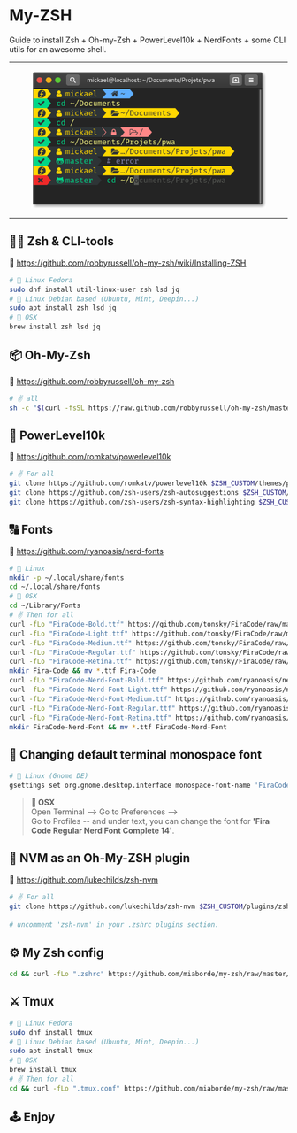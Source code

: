 # My-ZSH

Guide to install Zsh + Oh-my-Zsh + PowerLevel10k + NerdFonts + some CLI utils for an awesome shell.

---

<p align="center">
  <img height="250" src="./capture.png">
  <br>
</p>

---

## 👨‍💻 Zsh & CLI-tools

📖 https://github.com/robbyrussell/oh-my-zsh/wiki/Installing-ZSH

```bash
# 🐧 Linux Fedora
sudo dnf install util-linux-user zsh lsd jq
# 🐧 Linux Debian based (Ubuntu, Mint, Deepin...)
sudo apt install zsh lsd jq
# 🍎 OSX
brew install zsh lsd jq
```

## 📦 Oh-My-Zsh

📖 https://github.com/robbyrussell/oh-my-zsh

```bash
# ✌️ all
sh -c "$(curl -fsSL https://raw.github.com/robbyrussell/oh-my-zsh/master/tools/install.sh)"
```

## 💪 PowerLevel10k

📖 https://github.com/romkatv/powerlevel10k

```bash
# ✌️ For all
git clone https://github.com/romkatv/powerlevel10k $ZSH_CUSTOM/themes/powerlevel10k
git clone https://github.com/zsh-users/zsh-autosuggestions $ZSH_CUSTOM/plugins/zsh-autosuggestions
git clone https://github.com/zsh-users/zsh-syntax-highlighting $ZSH_CUSTOM/plugins/zsh-syntax-highlighting
```

## 🔠 Fonts

📖 https://github.com/ryanoasis/nerd-fonts

```bash
# 🐧 Linux
mkdir -p ~/.local/share/fonts
cd ~/.local/share/fonts
# 🍎 OSX
cd ~/Library/Fonts
# ✌️ Then for all
curl -fLo "FiraCode-Bold.ttf" https://github.com/tonsky/FiraCode/raw/master/distr/ttf/FiraCode-Bold.ttf
curl -fLo "FiraCode-Light.ttf" https://github.com/tonsky/FiraCode/raw/master/distr/ttf/FiraCode-Light.ttf
curl -fLo "FiraCode-Medium.ttf" https://github.com/tonsky/FiraCode/raw/master/distr/ttf/FiraCode-Medium.ttf
curl -fLo "FiraCode-Regular.ttf" https://github.com/tonsky/FiraCode/raw/master/distr/ttf/FiraCode-Regular.ttf
curl -fLo "FiraCode-Retina.ttf" https://github.com/tonsky/FiraCode/raw/master/distr/ttf/FiraCode-Retina.ttf
mkdir Fira-Code && mv *.ttf Fira-Code
curl -fLo "FiraCode-Nerd-Font-Bold.ttf" https://github.com/ryanoasis/nerd-fonts/raw/master/patched-fonts/FiraCode/Bold/complete/Fira%20Code%20Bold%20Nerd%20Font%20Complete.ttf
curl -fLo "FiraCode-Nerd-Font-Light.ttf" https://github.com/ryanoasis/nerd-fonts/raw/master/patched-fonts/FiraCode/Light/complete/Fira%20Code%20Light%20Nerd%20Font%20Complete.ttf
curl -fLo "FiraCode-Nerd-Font-Medium.ttf" https://github.com/ryanoasis/nerd-fonts/raw/master/patched-fonts/FiraCode/Medium/complete/Fira%20Code%20Medium%20Nerd%20Font%20Complete.ttf
curl -fLo "FiraCode-Nerd-Font-Regular.ttf" https://github.com/ryanoasis/nerd-fonts/raw/master/patched-fonts/FiraCode/Regular/complete/Fira%20Code%20Regular%20Nerd%20Font%20Complete.ttf
curl -fLo "FiraCode-Nerd-Font-Retina.ttf" https://github.com/ryanoasis/nerd-fonts/raw/master/patched-fonts/FiraCode/Retina/complete/Fira%20Code%20Retina%20Nerd%20Font%20Complete.ttf
mkdir FiraCode-Nerd-Font && mv *.ttf FiraCode-Nerd-Font
```

## 🔧 Changing default terminal monospace font

```bash
# 🐧 Linux (Gnome DE)
gsettings set org.gnome.desktop.interface monospace-font-name 'FiraCode Nerd Font Regular 14'
```

> **🍎 OSX**  
> Open Terminal --> Go to Preferences -->  
> Go to Profiles -- and under text, you can change the font for **'Fira Code Regular Nerd Font Complete 14'**.

## 🔌 NVM as an Oh-My-ZSH plugin

📖 https://github.com/lukechilds/zsh-nvm

```bash
# ✌️ For all
git clone https://github.com/lukechilds/zsh-nvm $ZSH_CUSTOM/plugins/zsh-nvm

# uncomment 'zsh-nvm' in your .zshrc plugins section.
```

## ⚙️ My Zsh config

```bash
cd && curl -fLo ".zshrc" https://github.com/miaborde/my-zsh/raw/master/dotfiles/.zshrc
```

## ⚔️ Tmux

```bash
# 🐧 Linux Fedora
sudo dnf install tmux
# 🐧 Linux Debian based (Ubuntu, Mint, Deepin...)
sudo apt install tmux
# 🍎 OSX
brew install tmux
# ✌️ Then for all
cd && curl -fLo ".tmux.conf" https://github.com/miaborde/my-zsh/raw/master/dotfiles/.tmux.conf
```

## 🕹 Enjoy
